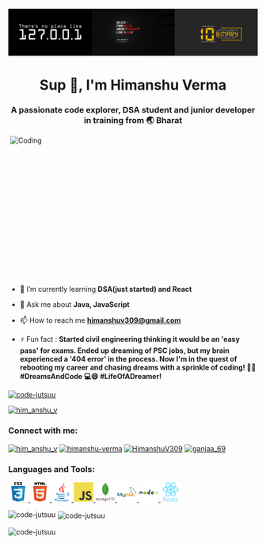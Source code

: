 ![MasterHead](https://github.com/Dumb4Codes/Dumb4Codes/blob/main/wallpaperflare.com_wallpaper%20(1).jpg)
<h1 align="center">Sup 👋, I'm Himanshu Verma</h1>
<h3 align="center">A passionate code explorer, DSA student and junior developer in training from 🌏 Bharat</h3>
<img align="right" alt="Coding" Height="300" Width="500" src="https://img.wattpad.com/15b7c31dcc23713ca02151578036889aa7c8b555/68747470733a2f2f73332e616d617a6f6e6177732e636f6d2f776174747061642d6d656469612d736572766963652f53746f7279496d6167652f644e6d4378397837713547584d773d3d2d3139322e313638323834323333336437633764313337333438373834333133362e676966">

- 🌱 I’m currently learning **DSA(just started) and React**

- 💬 Ask me about **Java, JavaScript**

- 📫 How to reach me **himanshuv309@gmail.com**

- ⚡ Fun fact : **Started civil engineering thinking it would be an 'easy pass' for exams. Ended up dreaming of PSC jobs, but my brain experienced a '404 error' in the process. Now I'm in the quest of rebooting my career and chasing dreams with a sprinkle of coding! 🚀😄 #DreamsAndCode 💻😄 #LifeOfADreamer!**

<p align="left"> <a href="https://github.com/ryo-ma/github-profile-trophy"><img src="https://github-profile-trophy.vercel.app/?username=code-jutsuu" alt="code-jutsuu" /></a> </p>

<p align="left"> <a href="https://twitter.com/him_anshu_v" target="blank"><img src="https://img.shields.io/twitter/follow/him_anshu_v?logo=twitter&style=for-the-badge" alt="him_anshu_v" /></a> </p>


<h3 align="left">Connect with me:</h3>
<p align="left">
<a href="https://twitter.com/him_anshu_v" target="blank"><img align="center" src="https://raw.githubusercontent.com/rahuldkjain/github-profile-readme-generator/master/src/images/icons/Social/twitter.svg" alt="him_anshu_v" height="30" width="40" /></a>
<a href="https://linkedin.com/in/himanshu-verma" target="blank"><img align="center" src="https://raw.githubusercontent.com/rahuldkjain/github-profile-readme-generator/master/src/images/icons/Social/linked-in-alt.svg" alt="himanshu-verma" height="30" width="40" /></a>
<a href="https://www.leetcode.com/HimanshuV309" target="blank"><img align="center" src="https://raw.githubusercontent.com/rahuldkjain/github-profile-readme-generator/master/src/images/icons/Social/leet-code.svg" alt="HimanshuV309" height="30" width="40" /></a>
<a href="https://www.discord.com/ganjaa_69" target="blank"><img align="center" src="https://raw.githubusercontent.com/rahuldkjain/github-profile-readme-generator/master/src/images/icons/Social/discord.svg" alt="ganjaa_69" height="30" width="40" /></a>
</p>

<h3 align="left">Languages and Tools:</h3>
<p align="left"> <a href="https://www.w3schools.com/css/" target="_blank" rel="noreferrer"> <img src="https://raw.githubusercontent.com/devicons/devicon/master/icons/css3/css3-original-wordmark.svg" alt="css3" width="40" height="40"/> </a> <a href="https://www.w3.org/html/" target="_blank" rel="noreferrer"> <img src="https://raw.githubusercontent.com/devicons/devicon/master/icons/html5/html5-original-wordmark.svg" alt="html5" width="40" height="40"/> </a> <a href="https://www.java.com" target="_blank" rel="noreferrer"> <img src="https://raw.githubusercontent.com/devicons/devicon/master/icons/java/java-original.svg" alt="java" width="40" height="40"/> </a> <a href="https://developer.mozilla.org/en-US/docs/Web/JavaScript" target="_blank" rel="noreferrer"> <img src="https://raw.githubusercontent.com/devicons/devicon/master/icons/javascript/javascript-original.svg" alt="javascript" width="40" height="40"/> </a> <a href="https://www.mongodb.com/" target="_blank" rel="noreferrer"> <img src="https://raw.githubusercontent.com/devicons/devicon/master/icons/mongodb/mongodb-original-wordmark.svg" alt="mongodb" width="40" height="40"/> </a> <a href="https://www.mysql.com/" target="_blank" rel="noreferrer"> <img src="https://raw.githubusercontent.com/devicons/devicon/master/icons/mysql/mysql-original-wordmark.svg" alt="mysql" width="40" height="40"/> </a> <a href="https://nodejs.org" target="_blank" rel="noreferrer"> <img src="https://raw.githubusercontent.com/devicons/devicon/master/icons/nodejs/nodejs-original-wordmark.svg" alt="nodejs" width="40" height="40"/> </a> <a href="https://reactjs.org/" target="_blank" rel="noreferrer"> <img src="https://raw.githubusercontent.com/devicons/devicon/master/icons/react/react-original-wordmark.svg" alt="react" width="40" height="40"/> </a> </p>

<p><img align="left" src="https://github-readme-stats.vercel.app/api/top-langs?username=code-jutsuu&show_icons=true&locale=en&layout=compact" alt="code-jutsuu" /></p>

<p>&nbsp;<img align="center" src="https://github-readme-stats.vercel.app/api?username=code-jutsuu&show_icons=true&locale=en" alt="code-jutsuu" /></p>

<p><img align="center" src="https://github-readme-streak-stats.herokuapp.com/?user=code-jutsuu&" alt="code-jutsuu" /></p>
